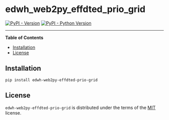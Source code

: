 # edwh_web2py_effdted_prio_grid

[![PyPI - Version](https://img.shields.io/pypi/v/edwh-web2py-effdted-prio-grid.svg)](https://pypi.org/project/edwh-web2py-effdted-prio-grid)
[![PyPI - Python Version](https://img.shields.io/pypi/pyversions/edwh-web2py-effdted-prio-grid.svg)](https://pypi.org/project/edwh-web2py-effdted-prio-grid)

-----

**Table of Contents**

- [Installation](#installation)
- [License](#license)

## Installation

```console
pip install edwh-web2py-effdted-prio-grid
```

## License

`edwh-web2py-effdted-prio-grid` is distributed under the terms of the [MIT](https://spdx.org/licenses/MIT.html) license.

